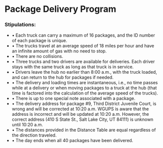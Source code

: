 # <b>Package Delivery Program</b>

### Stipulations:
<ul>
<li>• Each truck can carry a maximum of 16 packages, and the ID number of each package is unique.</li>
<li>• The trucks travel at an average speed of 18 miles per hour and have an infinite amount of gas with no need to stop.</li>
<li>• There are no collisions.</li>
<li>• Three trucks and two drivers are available for deliveries. Each driver stays with the same truck as long as that truck is in service.</li>
<li>• Drivers leave the hub no earlier than 8:00 a.m., with the truck loaded, and can return to the hub for packages if needed. </li>
<li>• The delivery and loading times are instantaneous, i.e., no time passes while at a delivery or when moving packages to a truck at the hub (that time is factored into the calculation of the average speed of the trucks).</li>
<li>• There is up to one special note associated with a package.</li>
<li>• The delivery address for package #9, Third District Juvenile Court, is wrong and will be corrected at 10:20 a.m. WGUPS is aware that the address is incorrect and will be updated at 10:20 a.m. However, the correct address (410 S State St., Salt Lake City, UT 84111) is unknown until 10:20 a.m.</li>
<li>• The distances provided in the Distance Table are equal regardless of the direction traveled.</li>
<li>• The day ends when all 40 packages have been delivered.</li><br>
</ul>
